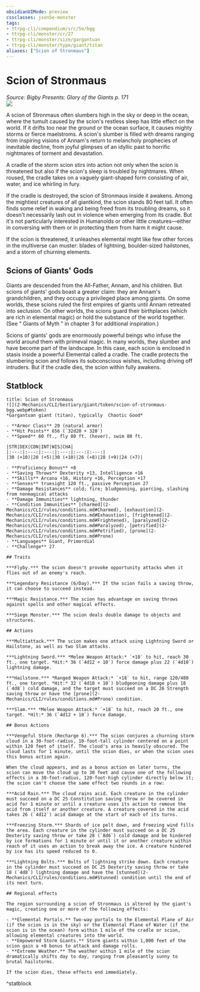 ```yaml
---
obsidianUIMode: preview
cssclasses: json5e-monster
tags:
- ttrpg-cli/compendium/src/5e/bgg
- ttrpg-cli/monster/cr/27
- ttrpg-cli/monster/size/gargantuan
- ttrpg-cli/monster/type/giant/titan
aliases: ["Scion of Stronmaus"]
---
```

# Scion of Stronmaus
*Source: Bigby Presents: Glory of the Giants p. 171*  
![](2-Mechanics/CLI/bestiary/giant/img/scion-of-stronmaus.webp#right)

A scion of Stronmaus often slumbers high in the sky or deep in the ocean, where the tumult caused by the scion's restless sleep has little effect on the world. If it drifts too near the ground or the ocean surface, it causes mighty storms or fierce maelstroms. A scion's slumber is filled with dreams ranging from inspiring visions of Annam's return to melancholy prophecies of inevitable decline, from joyful glimpses of an idyllic past to horrific nightmares of torment and devastation.

A cradle of the storm scion stirs into action not only when the scion is threatened but also if the scion's sleep is troubled by nightmares. When roused, the cradle takes on a vaguely giant-shaped form consisting of air, water, and ice whirling in fury.

If the cradle is destroyed, the scion of Stronmaus inside it awakens. Among the mightiest creatures of all giantkind, the scion stands 80 feet tall. It often finds some relief in waking and being freed from its troubling dreams, so it doesn't necessarily lash out in violence when emerging from its cradle. But it's not particularly interested in Humanoids or other little creatures—either in conversing with them or in protecting them from harm it might cause.

If the scion is threatened, it unleashes elemental might like few other forces in the multiverse can muster: blades of lightning, boulder-sized hailstones, and a storm of churning elements.

## Scions of Giants' Gods

Giants are descended from the All-Father, Annam, and his children. But scions of giants' gods boast a greater claim: they are Annam's grandchildren, and they occupy a privileged place among giants. On some worlds, these scions ruled the first empires of giants until Annam retreated into seclusion. On other worlds, the scions guard their birthplaces (which are rich in elemental magic) or hold the substance of the world together. (See " Giants of Myth " in chapter 3 for additional inspiration.)

Scions of giants' gods are enormously powerful beings who infuse the world around them with primeval magic. In many worlds, they slumber and have become part of the landscape. In this case, each scion is enclosed in stasis inside a powerful Elemental called a cradle. The cradle protects the slumbering scion and follows its subconscious wishes, including driving off intruders. But if the cradle dies, the scion within fully awakens.

## Statblock

```ad-statblock
title: Scion of Stronmaus
![](2-Mechanics/CLI/bestiary/giant/token/scion-of-stronmaus-bgg.webp#token)
*Gargantuan giant (titan), typically  Chaotic Good*

- **Armor Class** 20 (natural armor)
- **Hit Points** 656 (`32d20 + 320`) 
- **Speed** 60 ft., fly 80 ft. (hover), swim 80 ft.

|STR|DEX|CON|INT|WIS|CHA|
|:---:|:---:|:---:|:---:|:---:|:---:|
|30 (+10)|20 (+5)|30 (+10)|26 (+8)|28 (+9)|24 (+7)|

- **Proficiency Bonus** +8
- **Saving Throws** Dexterity +13, Intelligence +16
- **Skills** Arcana +16, History +16, Perception +17
- **Senses** truesight 120 ft., passive Perception 27
- **Damage Resistances** cold; fire; bludgeoning, piercing, slashing from nonmagical attacks
- **Damage Immunities** lightning, thunder
- **Condition Immunities** [charmed](2-Mechanics/CLI/rules/conditions.md#Charmed), [exhaustion](2-Mechanics/CLI/rules/conditions.md#Exhaustion), [frightened](2-Mechanics/CLI/rules/conditions.md#Frightened), [paralyzed](2-Mechanics/CLI/rules/conditions.md#Paralyzed), [petrified](2-Mechanics/CLI/rules/conditions.md#Petrified), [prone](2-Mechanics/CLI/rules/conditions.md#Prone)
- **Languages** Giant, Primordial
- **Challenge** 27

## Traits

***Flyby.*** The scion doesn't provoke opportunity attacks when it flies out of an enemy's reach.

***Legendary Resistance (6/Day).*** If the scion fails a saving throw, it can choose to succeed instead.

***Magic Resistance.*** The scion has advantage on saving throws against spells and other magical effects.

***Siege Monster.*** The scion deals double damage to objects and structures.

## Actions

***Multiattack.*** The scion makes one attack using Lightning Sword or Hailstone, as well as two Slam attacks.

***Lightning Sword.*** *Melee Weapon Attack:* `+18` to hit, reach 30 ft., one target. *Hit:* 36 (`4d12 + 10`) force damage plus 22 (`4d10`) lightning damage.

***Hailstone.*** *Ranged Weapon Attack:* `+18` to hit, range 120/480 ft., one target. *Hit:* 32 (`4d10 + 10`) bludgeoning damage plus 18 (`4d8`) cold damage, and the target must succeed on a DC 26 Strength saving throw or have the [prone](2-Mechanics/CLI/rules/conditions.md#Prone) condition.

***Slam.*** *Melee Weapon Attack:* `+18` to hit, reach 20 ft., one target. *Hit:* 36 (`4d12 + 10`) force damage.

## Bonus Actions

***Vengeful Storm (Recharge 6).*** The scion conjures a churning storm cloud in a 30-foot-radius, 10-foot-tall cylinder centered on a point within 120 feet of itself. The cloud's area is heavily obscured. The cloud lasts for 1 minute, until the scion dies, or when the scion uses this bonus action again.

When the cloud appears, and as a bonus action on later turns, the scion can move the cloud up to 30 feet and cause one of the following effects in a 30-foot-radius, 120-foot-high cylinder directly below it; the scion can't choose the same effect two rounds in a row:

***Acid Rain.*** The cloud rains acid. Each creature in the cylinder must succeed on a DC 25 Constitution saving throw or be covered in acid for 1 minute or until a creature uses its action to remove the acid from itself or another creature. A creature covered in the acid takes 26 (`4d12`) acid damage at the start of each of its turns.

***Freezing Storm.*** Shards of ice pelt down, and freezing wind fills the area. Each creature in the cylinder must succeed on a DC 25 Dexterity saving throw or take 28 (`8d6`) cold damage and be hindered by ice formations for 1 minute or until it or another creature within reach of it uses an action to break away the ice. A creature hindered by ice has its speed reduced to 0.

***Lightning Bolts.*** Bolts of lightning strike down. Each creature in the cylinder must succeed on DC 25 Dexterity saving throw or take 18 (`4d8`) lightning damage and have the [stunned](2-Mechanics/CLI/rules/conditions.md#Stunned) condition until the end of its next turn.

## Regional effects

The region surrounding a scion of Stronmaus is altered by the giant's magic, creating one or more of the following effects:

- **Elemental Portals.** Two-way portals to the Elemental Plane of Air (if the scion is in the sky) or the Elemental Plane of Water (if the scion is in the ocean) form within 1 mile of the cradle or scion, allowing elemental creatures into the world.  
- **Empowered Storm Giants.** Storm giants within 1,000 feet of the scion gain a +8 bonus to attack and damage rolls.  
- **Extreme Weather.** The weather within 1 mile of the scion dramatically shifts day to day, ranging from pleasantly sunny to brutal hailstorms.  

If the scion dies, these effects end immediately.
```
^statblock